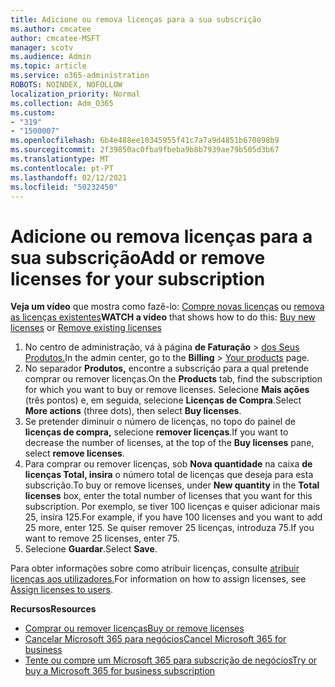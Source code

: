 ```yaml
---
title: Adicione ou remova licenças para a sua subscrição
ms.author: cmcatee
author: cmcatee-MSFT
manager: scotv
ms.audience: Admin
ms.topic: article
ms.service: o365-administration
ROBOTS: NOINDEX, NOFOLLOW
localization_priority: Normal
ms.collection: Adm_O365
ms.custom:
- "319"
- "1500007"
ms.openlocfilehash: 6b4e488ee10345955f41c7a7a9d4851b670898b9
ms.sourcegitcommit: 2f39850ac0fba9fbeba9b8b7939ae79b505d3b67
ms.translationtype: MT
ms.contentlocale: pt-PT
ms.lasthandoff: 02/12/2021
ms.locfileid: "50232450"
---
```

# <a name="add-or-remove-licenses-for-your-subscription"></a><span data-ttu-id="266f4-102">Adicione ou remova licenças para a sua subscrição</span><span class="sxs-lookup"><span data-stu-id="266f4-102">Add or remove licenses for your subscription</span></span>

<span data-ttu-id="266f4-103">**Veja um vídeo** que mostra como fazê-lo: [Compre novas licenças](https://go.microsoft.com/fwlink/p/?linkid=2154857) ou [remova as licenças existentes](https://go.microsoft.com/fwlink/p/?linkid=2154938)</span><span class="sxs-lookup"><span data-stu-id="266f4-103">**WATCH a video** that shows how to do this: [Buy new licenses](https://go.microsoft.com/fwlink/p/?linkid=2154857) or [Remove existing licenses](https://go.microsoft.com/fwlink/p/?linkid=2154938)</span></span>

1. <span data-ttu-id="266f4-104">No centro de administração, vá à página **de Faturação**  >  [dos Seus Produtos.](https://go.microsoft.com/fwlink/p/?linkid=842054)</span><span class="sxs-lookup"><span data-stu-id="266f4-104">In the admin center, go to the **Billing** > [Your products](https://go.microsoft.com/fwlink/p/?linkid=842054) page.</span></span>
2. <span data-ttu-id="266f4-105">No separador **Produtos,** encontre a subscrição para a qual pretende comprar ou remover licenças.</span><span class="sxs-lookup"><span data-stu-id="266f4-105">On the **Products** tab, find the subscription for which you want to buy or remove licenses.</span></span> <span data-ttu-id="266f4-106">Selecione **Mais ações** (três pontos) e, em seguida, selecione **Licenças de Compra**.</span><span class="sxs-lookup"><span data-stu-id="266f4-106">Select **More actions** (three dots), then select **Buy licenses**.</span></span>
3. <span data-ttu-id="266f4-107">Se pretender diminuir o número de licenças, no topo do painel de **licenças de compra,** selecione **remover licenças**.</span><span class="sxs-lookup"><span data-stu-id="266f4-107">If you want to decrease the number of licenses, at the top of the **Buy licenses** pane, select **remove licenses**.</span></span>
4. <span data-ttu-id="266f4-108">Para comprar ou remover licenças, sob **Nova quantidade** na caixa **de licenças Total, insira** o número total de licenças que deseja para esta subscrição.</span><span class="sxs-lookup"><span data-stu-id="266f4-108">To buy or remove licenses, under **New quantity** in the **Total licenses** box, enter the total number of licenses that you want for this subscription.</span></span> <span data-ttu-id="266f4-109">Por exemplo, se tiver 100 licenças e quiser adicionar mais 25, insira 125.</span><span class="sxs-lookup"><span data-stu-id="266f4-109">For example, if you have 100 licenses and you want to add 25 more, enter 125.</span></span> <span data-ttu-id="266f4-110">Se quiser remover 25 licenças, introduza 75.</span><span class="sxs-lookup"><span data-stu-id="266f4-110">If you want to remove 25 licenses, enter 75.</span></span>
5. <span data-ttu-id="266f4-111">Selecione **Guardar**.</span><span class="sxs-lookup"><span data-stu-id="266f4-111">Select **Save**.</span></span>

<span data-ttu-id="266f4-112">Para obter informações sobre como atribuir licenças, consulte [atribuir licenças aos utilizadores.](https://docs.microsoft.com/microsoft-365/admin/manage/assign-licenses-to-users)</span><span class="sxs-lookup"><span data-stu-id="266f4-112">For information on how to assign licenses, see [Assign licenses to users](https://docs.microsoft.com/microsoft-365/admin/manage/assign-licenses-to-users).</span></span>

<span data-ttu-id="266f4-113">**Recursos**</span><span class="sxs-lookup"><span data-stu-id="266f4-113">**Resources**</span></span>
  
- [<span data-ttu-id="266f4-114">Comprar ou remover licenças</span><span class="sxs-lookup"><span data-stu-id="266f4-114">Buy or remove licenses</span></span>](https://docs.microsoft.com/microsoft-365/commerce/licenses/buy-licenses)
- [<span data-ttu-id="266f4-115">Cancelar Microsoft 365 para negócios</span><span class="sxs-lookup"><span data-stu-id="266f4-115">Cancel Microsoft 365 for business</span></span>](https://docs.microsoft.com/microsoft-365/commerce/subscriptions/cancel-your-subscription)
- [<span data-ttu-id="266f4-116">Tente ou compre um Microsoft 365 para subscrição de negócios</span><span class="sxs-lookup"><span data-stu-id="266f4-116">Try or buy a Microsoft 365 for business subscription</span></span>](https://docs.microsoft.com/microsoft-365/commerce/try-or-buy-microsoft-365)